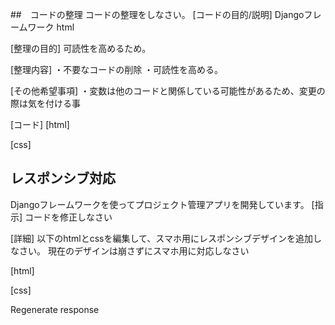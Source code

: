 ##　コードの整理
コードの整理をしなさい。
[コードの目的/説明]
Djangoフレームワーク
html

[整理の目的]
可読性を高めるため。

[整理内容]
・不要なコードの削除
・可読性を高める。

[その他希望事項]
・変数は他のコードと関係している可能性があるため、変更の際は気を付ける事

[コード]
[html]

[css]




## レスポンシブ対応
Djangoフレームワークを使ってプロジェクト管理アプリを開発しています。
[指示]
コードを修正しなさい

[詳細]
以下のhtmlとcssを編集して、スマホ用にレスポンシブデザインを追加しなさい。
現在のデザインは崩さずにスマホ用に対応しなさい

[html]

[css]


Regenerate response
